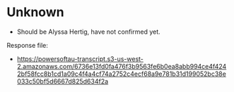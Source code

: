 # Unknown

* Should be Alyssa Hertig, have not confirmed yet.

Response file:

* https://powersoftau-transcript.s3-us-west-2.amazonaws.com/6736e13fd0fa476f3b9563fe6b0ea8abb994ce4f4242bf58fcc8b1cd1a09c4f4a4cf74a2752c4ecf68a9e781b31d199052bc38e033c50bf5d6667d825d634f2a
